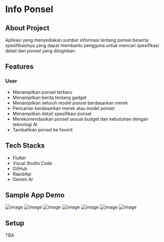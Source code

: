# Info Ponsel

## About Project
Aplikasi yang menyediakan sumber informasi tentang ponsel beserta spesifikasinya yang dapat membantu pengguna untuk mencari spesifikasi detail dari ponsel yang diinginkan.

## Features

### User
-   Menampilkan ponsel terbaru
- 	Menampilkan berita tentang gadget
-   Menampilkan seluruh model ponsel berdasarkan merek
-   Pencarian berdasarkan merek atau model ponsel
-   Menampilkan detail spesifikasi ponsel
-   Merekomendasikan ponsel sesuai budget dan kebutuhan dengan teknologi AI 
-   Tambahkan ponsel ke favorit

## Tech Stacks
- Flutter
- Visual Studio Code
- GitHub
- RapidApi
- Gemini AI

## Sample App Demo
![image](https://github.com/user-attachments/assets/15d03cff-fd94-4b57-ba74-bed7fd93b774)
![image](https://github.com/user-attachments/assets/e19424af-d12c-49d9-8ca4-799083628875)
![image](https://github.com/user-attachments/assets/930519cf-5e58-483a-9776-24792ca7e63a)
![image](https://github.com/user-attachments/assets/61e041a9-a17a-42a9-9bea-e6b3656c4ee4)
![image](https://github.com/user-attachments/assets/062c891a-24df-49a4-ac7e-221fbc80257e)
![image](https://github.com/user-attachments/assets/b2a54645-9640-4209-983c-fecf20cd6e52)
![image](https://github.com/user-attachments/assets/5f99d85b-2c23-4995-a815-605633c786db)


## Setup 
TBA

